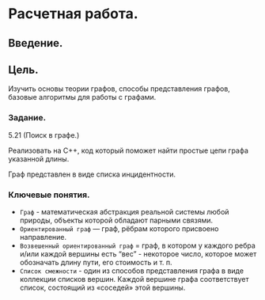 # Расчетная работа.
## Введение.
## Цель.
Изучить основы теории графов, способы представления графов, базовые алгоритмы для работы с графами.
### Задание.
5.21 (Поиск в графе.)

Реализовать на C++, код который поможет найти простые цепи графа указанной длины.

Граф представлен в виде списка инцидентности.

### Ключевые понятия.
- `Граф` - математическая абстракция реальной системы любой природы, объекты которой обладают парными связями.
- `Ориентированный граф` —  граф, рёбрам которого присвоено направление.
- `Возвешенный ориентированный граф` =  граф, в котором у каждого ребра и/или каждой вершины есть “вес” - некоторое число, которое может обозначать длину пути, его стоимость и т. п.
- `Список смежности` - один из способов представления графа в виде коллекции списков вершин. Каждой вершине графа соответствует список, состоящий из «соседей» этой вершины.

